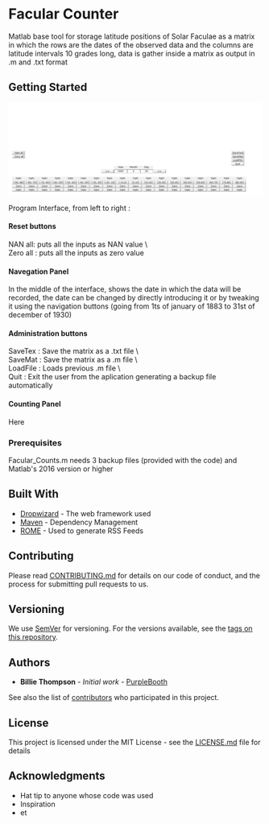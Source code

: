 # Facular Counter

Matlab base tool for storage latitude positions of Solar Faculae as a matrix in which the rows are the dates of the observed data and the columns are latitude intervals 10 grades long, data is gather inside a matrix as output in .m and .txt format

## Getting Started

![Interface Image](interface.png)

Program Interface, from left to right :
#### Reset buttons
NAN all: puts all the inputs as NAN value \\\
Zero all : puts all the inputs as zero value

#### Navegation Panel
In the middle of the interface, shows the date in which the data will be recorded, the date can be changed by directly introducing it or by tweaking it using the navigation buttons  (going from 1ts of january of 1883 to 31st of december of 1930)

#### Administration buttons
SaveTex : Save the matrix as a .txt file \\\
SaveMat : Save the matrix as a .m file \\\
LoadFile : Loads previous .m file \\\
Quit : Exit the user from the aplication generating a backup file automatically

#### Counting Panel
Here 


### Prerequisites

Facular_Counts.m needs 3 backup files (provided with the code) and Matlab's 2016 version or higher 




## Built With

* [Dropwizard](http://www.dropwizard.io/1.0.2/docs/) - The web framework used
* [Maven](https://maven.apache.org/) - Dependency Management
* [ROME](https://rometools.github.io/rome/) - Used to generate RSS Feeds

## Contributing

Please read [CONTRIBUTING.md](https://gist.github.com/PurpleBooth/b24679402957c63ec426) for details on our code of conduct, and the process for submitting pull requests to us.

## Versioning

We use [SemVer](http://semver.org/) for versioning. For the versions available, see the [tags on this repository](https://github.com/your/project/tags). 

## Authors

* **Billie Thompson** - *Initial work* - [PurpleBooth](https://github.com/PurpleBooth)

See also the list of [contributors](https://github.com/your/project/contributors) who participated in this project.

## License

This project is licensed under the MIT License - see the [LICENSE.md](LICENSE.md) file for details

## Acknowledgments

* Hat tip to anyone whose code was used
* Inspiration
* et

